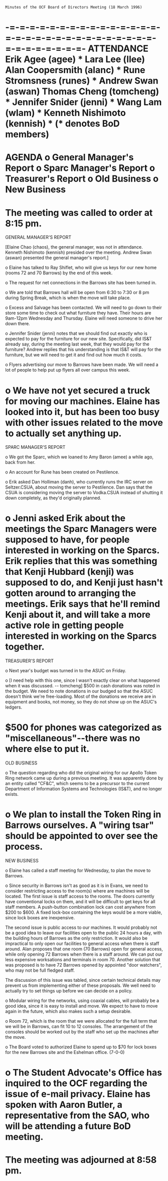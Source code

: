 
	Minutes of the OCF Board of Directors Meeting (18 March 1996)

-=-=-=-=-=-=-=-=-=-=-=-=-=-=-=-=-=-=-=-=-=-=-=-=-=-=-=-=-=-=-=-=-=-=-=-=-=-=-
ATTENDANCE
Erik Agee (agee) *			Lara Lee (llee)
Alan Coopersmith (alanc) *		Rune Stromsness (runes) *
Andrew Swan (aswan)			Thomas Cheng (tomcheng) *
Jennifer Snider (jenni) *		Wang Lam (wlam) *
Kenneth Nishimoto (kennish) *
					(* denotes BoD members)
=============================================================================
AGENDA
o General Manager's Report
o Sparc Manager's Report
o Treasurer's Report
o Old Business
o New Business
=============================================================================
  The meeting was called to order at 8:15 pm.
=============================================================================
GENERAL MANAGER'S REPORT

[Elaine Chao (chaos), the general manager, was not in attendance.  
 Kenneth Nishimoto (kennish) presided over the meeting.  Andrew Swan 
 (aswan) presented the general manager's report.]

o Elaine has talked to Ray Shiflet, who will give us keys for our new 
home (rooms 72 and 70 Barrows) by the end of this week.

o The request for net connections in the Barrows site has been turned in.

o We are told that Barrows hall will be open from 6:30 to 7:30 or 8 pm 
during Spring Break, which is when the move will take place.

o Excess and Salvage has been contacted.  We will need to go down to 
their store some time to check out what furniture they have.  Their hours 
are 9am-12pm Wednesday and Thursday.  Elaine will need someone to drive her 
down there.

o Jennifer Snider (jenni) notes that we should find out exactly who is 
expected to pay for the furniture for our new site.  Specifically, did 
IS&T already say, during the meeting last week, that they would pay for 
the furniture?  Andrew replies that his understanding is that IS&T will 
pay for the furniture, but we will need to get it and find out how much 
it costs.

o Flyers advertising our move to Barrows have been made.  We will need a 
lot of people to help put up flyers all over campus this week.

o We have not yet secured a truck for moving our machines.  Elaine has 
looked into it, but has been too busy with other issues related to the 
move to actually set anything up.
=============================================================================
SPARC MANAGER'S REPORT

o We got the Sparc, which we loaned to Amy Baron (amee) a while ago, back 
from her.

o An account for Rune has been created on Pestilence.

o Erik asked Dan Holliman (danh), who currently runs the IRC server on 
Seltzer.CSUA, about moving the server to Pestilence.  Dan says that the 
CSUA is considering moving the server to Vodka.CSUA instead of shutting 
it down completely, as they'd originally planned.

o Jenni asked Erik about the meetings the Sparc Managers were supposed to 
have, for people interested in working on the Sparcs.  Erik replies that 
this was something that Kenji Hubbard (kenji) was supposed to do, and 
Kenji just hasn't gotten around to arranging the meetings.  Erik says 
that he'll remind Kenji about it, and will take a more active role in 
getting people interested in working on the Sparcs together.
=============================================================================
TREASURER'S REPORT

o Next year's budget was turned in to the ASUC on Friday.

o [I need help with this one, since I wasn't exactly clear on what 
happened when it was discussed.  -- tomcheng] 
$500 in cash donations was noted in the budget.  We need to note 
donations in our budged so that the ASUC doesn't think we're 
free-loading.  Most of the donations we receive are in equipment and 
books, not money, so they do not show up on the ASUC's ledgers.

$500 for phones was categorized as "miscellaneous"--there was no where 
else to put it.
=============================================================================
OLD BUSINESS

o The question regarding who did the original wiring for our Apollo Token 
Ring network came up during a previous meeting.  It was apparently done 
by an entity called "CF&C", which seems to be a precursor to the current 
Department of Information Systems and Technologies (IS&T), and no longer 
exists.

o We plan to install the Token Ring in Barrows ourselves.  A "wiring 
tsar" should be appointed to over see the process.
=============================================================================
NEW BUSINESS

o Elaine has called a staff meeting for Wednesday, to plan the move to 
Barrows.

o Since security in Barrows isn't as good as it is in Evans, we need to 
consider restricting access to the room(s) where are machines will be 
located.  The first issue is staff access to the rooms.  The doors 
currently have conventional locks on them, and it will be difficult to 
get keys for all staff members.  A push-button combination lock can cost 
anywhere from $200 to $600.  A fixed lock-box containing the keys would 
be a more viable, since lock boxes are inexpensive.

The second issue is public access to our machines.  It would probably not 
be a good idea to leave our facilities open to the public 24 hours a day, 
with the building hours of Barrows as the only restriction.  It would 
also be impractical to only open our facilities to general access when 
there is staff around.  Alan proposes that one room (70 Barrows) open for 
general access, while only opening 72 Barrows when there is a staff 
around.  We can put our less expensive worksations and terminals in room 
70.  Another solution that was proposed is to have 72 Barrows opened by 
appointed "door watchers", who may not be full fledged staff.

The discussion of this issue was tabled, since certain technical details 
may prevent us from implementing either of these proposals.  We well need 
to actually try to set things up before we can decide on a policy.

o Modular wiring for the networks, using coaxial cables, will probably be 
a good idea, since it is easy to install and move.  We expect to have to 
move again in the future, which also makes such a setup desirable.

o Room 72, which is the room that we were allocated for the full term 
that we will be in Barrows, can fit 10 to 12 consoles.  The arrangement 
of the consoles should be worked out by the staff who set up the machines 
after the move.

o The Board voted to authorized Elaine to spend up to $70 for lock boxes 
for the new Barrows site and the Eshelman office.  (7-0-0)

o The Student Advocate's Office has inquired to the OCF regarding the 
issue of e-mail privacy.  Elaine has spoken with Aaron Butler, a 
representative from the SAO, who will be attending a future BoD meeting.
=============================================================================
  The meeting was adjourned at 8:58 pm.
=============================================================================
